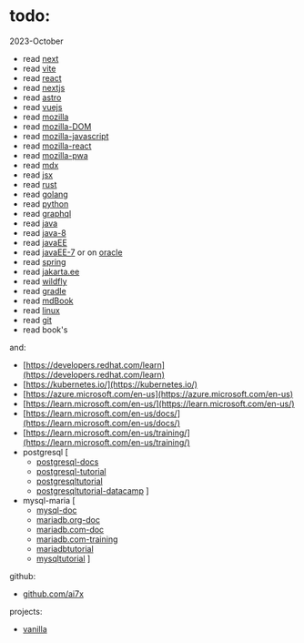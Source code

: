 # todo:

2023-October
- read [next](https://ai7x.github.io/next/)
- read [vite](vite.md)
- read [react](https://react.dev/)
- read [nextjs](https://nextjs.org/learn/foundations/from-javascript-to-react)
- read [astro](astro.md)
- read [vuejs](https://vuejs.org/)
- read [mozilla](https://developer.mozilla.org/en-US/)
- read [mozilla-DOM](https://developer.mozilla.org/en-US/docs/Learn/JavaScript/Client-side_web_APIs/Manipulating_documents)
- read [mozilla-javascript](https://developer.mozilla.org/en-US/docs/Web/JavaScript)
- read [mozilla-react](https://developer.mozilla.org/en-US/docs/Learn/Tools_and_testing/Client-side_JavaScript_frameworks#react_tutorials)
- read [mozilla-pwa](https://developer.mozilla.org/en-US/docs/Web/Progressive_web_apps)
- read [mdx](https://mdxjs.com/)
- read [jsx](https://facebook.github.io/jsx/)
- read [rust](rust.md)
- read [golang](https://go.dev/)
- read [python](https://www.python.org/)
- read [graphql](https://graphql.org/)
- read [java](https://dev.java/)
- read [java-8](https://docs.oracle.com/javase/tutorial/)
- read [javaEE](https://javaee.github.io/tutorial/)
- read [javaEE-7](https://docs.oracle.com/javaee/7/tutorial/) or on [oracle](https://www.oracle.com/java/technologies/jee-tutorials.html)
- read [spring](https://spring.io/)
- read [jakarta.ee](https://jakarta.ee/)
- read [wildfly](https://www.wildfly.org/)
- read [gradle](https://github.com/gradle/gradle)
- read [mdBook](https://rust-lang.github.io/mdBook/)
- read [linux](linux.md)
- read [git](git.md)
- read book's

and:

- [https://developers.redhat.com/learn](https://developers.redhat.com/learn)
- [https://kubernetes.io/](https://kubernetes.io/)
- [https://azure.microsoft.com/en-us](https://azure.microsoft.com/en-us)
- [https://learn.microsoft.com/en-us/](https://learn.microsoft.com/en-us/)
- [https://learn.microsoft.com/en-us/docs/](https://learn.microsoft.com/en-us/docs/)
- [https://learn.microsoft.com/en-us/training/](https://learn.microsoft.com/en-us/training/)
- postgresql [
    - [postgresql-docs](https://www.postgresql.org/docs/online-resources/)
    - [postgresql-tutorial](https://www.postgresql.org/docs/current/tutorial.html)
    - [postgresqltutorial](https://www.postgresqltutorial.com/)
    - [postgresqltutorial-datacamp](https://www.datacamp.com/tutorial/beginners-introduction-postgresql)
]
- mysql-maria [
    - [mysql-doc](https://dev.mysql.com/doc/mysql-getting-started/en/)
    - [mariadb.org-doc](https://mariadb.org/documentation/)
    - [mariadb.com-doc](https://mariadb.com/get-started-with-mariadb/)
    - [mariadb.com-training](https://mariadb.com/kb/en/training-tutorials/)
    - [mariadbtutorial](https://www.mariadbtutorial.com/)
    - [mysqltutorial](https://www.mysqltutorial.org/)
]

github:

- [github.com/ai7x](https://github.com/ai7x)

projects:

- [vanilla](vanilla.md)